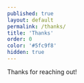 ```yaml
---
published: true
layout: default
permalink: /thanks/
title: 'Thanks'
order: 0
color: '#5fc9f8'
hidden: true
---
```


Thanks for reaching out!